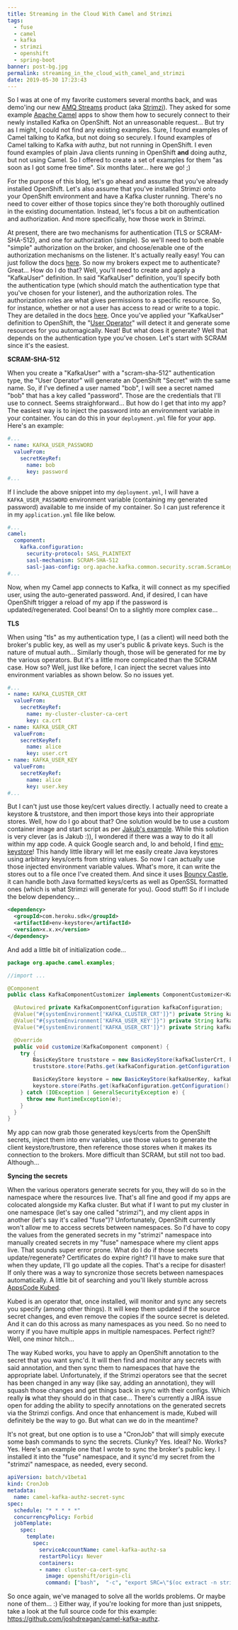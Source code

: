```yaml
---
title: Streaming in the Cloud With Camel and Strimzi
tags:
  - fuse
  - camel
  - kafka
  - strimzi
  - openshift
  - spring-boot
banner: post-bg.jpg
permalink: streaming_in_the_cloud_with_camel_and_strimzi
date: 2019-05-30 17:23:43
---
```



So I was at one of my favorite customers several months back, and was demo'ing our new [AMQ Streams](https://access.redhat.com/products/red-hat-amq#streams) product (aka [Strimzi](https://strimzi.io/)). They asked for some example [Apache Camel](https://camel.apache.org/) apps to show them how to securely connect to their newly installed Kafka on OpenShift. Not an unreasonable request... But try as I might, I could not find any existing examples. Sure, I found examples of Camel talking to Kafka, but not doing so securely. I found examples of Camel talking to Kafka _with_ authz, but not running in OpenShift. I even found examples of plain Java clients running in OpenShift __and__ doing authz, but not using Camel. So I offered to create a set of examples for them "as soon as I got some free time". Six months later... here we go! ;)<!-- more -->

For the purpose of this blog, let's go ahead and assume that you've already installed OpenShift. Let's also assume that you've installed Strimzi onto your OpenShift environment and have a Kafka cluster running. There's no need to cover either of those topics since they're both thoroughly outlined in the existing documentation. Instead, let's focus a bit on authentication and authorization. And more specifically, how those work in Strimzi. 

At present, there are two mechanisms for authentication (TLS or SCRAM-SHA-512), and one for authorization (simple). So we'll need to both enable "simple" authorization on the broker, and choose/enable one of the authorization mechanisms on the listener. It's actually really easy! You can just follow the docs [here](https://strimzi.io/docs/master/#assembly-kafka-authentication-and-authorization-deployment-configuration-kafka). So now my brokers expect me to authenticate? Great... How do I do that? Well, you'll need to create and apply a "KafkaUser" definition. In said "KafkaUser" definition, you'll specify both the authentication type (which should match the authentication type that you've chosen for your listener), and the authorization roles. The authorization roles are what gives permissions to a specific resource. So, for instance, whether or not a user has access to read or write to a topic. They are detailed in the docs [here](https://strimzi.io/docs/master/#simple_authorization_2). Once you've applied your "KafkaUser" definition to OpenShift, the "[User Operator](https://strimzi.io/docs/master/#assembly-user-operator-str)" will detect it and generate some resources for you automagically. Neat! But what does it generate? Well that depends on the authentication type you've chosen. Let's start with SCRAM since it's the easiest. 

__SCRAM-SHA-512__

When you create a "KafkaUser" with a "scram-sha-512" authentication type, the "User Operator" will generate an OpenShift "Secret" with the same name. So, if I've defined a user named "bob", I will see a secret named "bob" that has a key called "password". Those are the credentials that I'll use to connect. Seems straighforward... But how do I get that into my app? The easiest way is to inject the password into an environment variable in your container. You can do this in your `deployment.yml` file for your app. Here's an example:

```yaml deployment.yml
#...
- name: KAFKA_USER_PASSWORD
  valueFrom:
    secretKeyRef:
      name: bob
      key: password
#...
```

If I include the above snippet into my `deployment.yml`, I will have a `KAFKA_USER_PASSWORD` environment variable (containing my generated password) available to me inside of my container. So I can just reference it in my `application.yml` file like below.

```yaml application.yml
#...
camel:
  component:
    kafka.configuration:
      security-protocol: SASL_PLAINTEXT
      sasl-mechanism: SCRAM-SHA-512
      sasl-jaas-config: org.apache.kafka.common.security.scram.ScramLoginModule required username="bob" password="${KAFKA_USER_PASSWORD}";
#...
```

Now, when my Camel app connects to Kafka, it will connect as my specified user, using the auto-generated password. And, if desired, I can have OpenShift trigger a reload of my app if the password is updated/regenerated. Cool beans! On to a slightly more complex case...

__TLS__

When using "tls" as my authentication type, I (as a client) will need both the broker's public key, as well as my user's public & private keys. Such is the nature of mutual auth... Similarly though, those will be generated for me by the various operators. But it's a little more complicated than the SCRAM case. How so? Well, just like before, I can inject the secret values into environment variables as shown below. So no issues yet.

```yaml deployment.yml
#...
- name: KAFKA_CLUSTER_CRT
  valueFrom:
    secretKeyRef:
      name: my-cluster-cluster-ca-cert
      key: ca.crt
- name: KAFKA_USER_CRT
  valueFrom:
    secretKeyRef:
      name: alice
      key: user.crt
- name: KAFKA_USER_KEY
  valueFrom:
    secretKeyRef:
      name: alice
      key: user.key
#...
```

But I can't just use those key/cert values directly. I actually need to create a keystore & truststore, and then import those keys into their appropriate stores. Well, how do I go about that? One solution would be to use a custom container image and start script as per [Jakub's example](https://github.com/strimzi/client-examples). While this solution is very clever (as is Jakub :)), I wondered if there was a way to do it all within my app code. A quick Google search and, lo and behold, I find [env-keystore](https://github.com/heroku/env-keystore)! This handy little library will let me easily create Java keystores using arbitrary keys/certs from string values. So now I can actually use those injected environment variable values. What's more, it can write the stores out to a file once I've created them. And since it uses [Bouncy Castle](https://www.bouncycastle.org/), it can handle both Java formatted keys/certs as well as OpenSSL formatted ones (which is what Strimzi will generate for you). Good stuff! So if I include the below dependency...

```xml pom.xml
<dependency>
  <groupId>com.heroku.sdk</groupId>
  <artifactId>env-keystore</artifactId>
  <version>x.x.x</version>
</dependency>
```

And add a little bit of initialization code...

```java KafkaComponentCustomizer.java
package org.apache.camel.examples;

//import ...

@Component 
public class KafkaComponentCustomizer implements ComponentCustomizer<KafkaComponent> {

  @Autowired private KafkaComponentConfiguration kafkaConfiguration;
  @Value("#{systemEnvironment['KAFKA_CLUSTER_CRT']}") private String kafkaClusterCrt;
  @Value("#{systemEnvironment['KAFKA_USER_KEY']}") private String kafkaUserKey;
  @Value("#{systemEnvironment['KAFKA_USER_CRT']}") private String kafkaUserCrt;

  @Override
  public void customize(KafkaComponent component) {
    try {
        BasicKeyStore truststore = new BasicKeyStore(kafkaClusterCrt, kafkaConfiguration.getConfiguration().getSslTruststorePassword());
        truststore.store(Paths.get(kafkaConfiguration.getConfiguration().getSslTruststoreLocation()));

        BasicKeyStore keystore = new BasicKeyStore(kafkaUserKey, kafkaUserCrt, kafkaConfiguration.getConfiguration().getSslKeystorePassword());
        keystore.store(Paths.get(kafkaConfiguration.getConfiguration().getSslKeystoreLocation()));
    } catch (IOException | GeneralSecurityException e) {
      throw new RuntimeException(e);
    }
  }
}
```

My app can now grab those generated keys/certs from the OpenShift secrets, inject them into env variables, use those values to generate the client keystore/trustore, then reference those stores when it makes its connection to the brokers. More difficult than SCRAM, but still not too bad. Although...

__Syncing the secrets__

When the various operators generate secrets for you, they will do so in the namespace where the resources live. That's all fine and good if my apps are colocated alongside my Kafka cluster. But what if I want to put my cluster in one namespace (let's say one called "strimzi"), and my client apps in another (let's say it's called "fuse")? Unfortunately, OpenShift currently won't allow me to access secrets between namespaces. So I'd have to copy the values from the generated secrets in my "strimzi" namespace into manually created secrets in my "fuse" namespace where my client apps live. That sounds super error prone. What do I do if those secrets update/regenerate? Certificates do expire right? I'll have to make sure that when they update, I'll go update all the copies. That's a recipe for disaster! If only there was a way to syncronize those secrets between namespaces automatically. A little bit of searching and you'll likely stumble across [AppsCode Kubed](https://github.com/appscode/kubed). 

Kubed is an operator that, once installed, will monitor and sync any secrets you specify (among other things). It will keep them updated if the source secret changes, and even remove the copies if the source secret is deleted. And it can do this across as many namespaces as you need. So no need to worry if you have multiple apps in multiple namespaces. Perfect right!? Well, one minor hitch...

The way Kubed works, you have to apply an OpenShift annotation to the secret that you want sync'd. It will then find and monitor any secrets with said annotation, and then sync them to namespaces that have the appropriate label. Unfortunately, if the Strimzi operators see that the secret has been changed in any way (like say, adding an annotation), they will squash those changes and get things back in sync with their configs. Which really __is__ what they should do in that case... There's currently a JIRA issue open for adding the ability to specify annotations on the generated secrets via the Strimzi configs. And once that enhancement is made, Kubed will definitely be the way to go. But what can we do in the meantime?

It's not great, but one option is to use a "CronJob" that will simply execute some bash commands to sync the secrets. Clunky? Yes. Ideal? No. Works? Yes. Here's an example one that I wrote to sync the broker's public key. I installed it into the "fuse" namespace, and it sync'd my secret from the "strimzi" namespace, as needed, every second.

```yaml secret-sync-cronjob.yml
apiVersion: batch/v1beta1
kind: CronJob
metadata:
  name: camel-kafka-authz-secret-sync
spec:
  schedule: "* * * * *"
  concurrencyPolicy: Forbid
  jobTemplate:
    spec:
      template:
        spec:
          serviceAccountName: camel-kafka-authz-sa
          restartPolicy: Never
          containers:
          - name: cluster-ca-cert-sync
            image: openshift/origin-cli
            command: ["bash",  "-c", "export SRC=\"$(oc extract -n strimzi secrets/my-cluster-cluster-ca-cert --keys=ca.crt --to=-)\"; export DST=\"$(oc extract -n fuse secrets/my-cluster-cluster-ca-cert --keys=ca.crt --to=-)\"; if [ -n \"$SRC\" ] && [ \"$DST\" != \"$SRC\" ]; then echo 'Values differ. Syncing...'; oc create secret generic -n fuse --dry-run -o yaml my-cluster-cluster-ca-cert --from-literal=\"ca.crt=$SRC\" | oc apply -f -; fi;"]
```

So once again, we've managed to solve all the worlds problems. Or maybe none of them... :) Either way, if you're looking for more than just snippets, take a look at the full source code for this example: https://github.com/joshdreagan/camel-kafka-authz.
